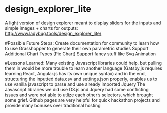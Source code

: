 # design_explorer_lite
A light version of design explorer meant to display sliders for the inputs and simple images + charts for outputs: http://www.ladybug.tools/design_explorer_lite/

#Possible Future Steps:
Create documentation for community to learn how to use Grasshopper to generate their own parametric studies
Support Additional Chart Types (Pie Chart)
Support fancy stuff like Svg Animation


#Lessons Learned:
Many existing Javascript libraries could help, but pulling them in would be more trouble to learn another language (Gatsby.js requires learning React, Angular.js has its own unique syntax) and in the end, structuring the inputted data.csv and settings.json properly, enables us to use vanilla javascript to parse and use already imported Jquery
The Javascript libraries we did use D3.js and Jquery had some conflicting issues and were not able to utlize each other’s selectors, which brought some grief.
Github pages are very helpful for quick hackathon projects and provide many bonuses over traditional hosting
